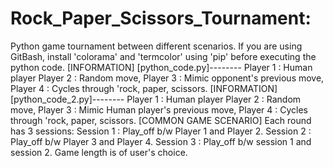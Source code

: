 # Rock_Paper_Scissors_Tournament:
Python game tournament between different scenarios.
If you are using GitBash, install 'colorama' and 'termcolor' using 'pip' before executing the python code.
[INFORMATION] [python_code.py]--------
Player 1 : Human player
Player 2 : Random move,
Player 3 : Mimic opponent's previous move,
Player 4 : Cycles through 'rock, paper, scissors.
[INFORMATION] [python_code_2.py]--------
Player 1 : Human player
Player 2 : Random move,
Player 3 : Mimic Human player's previous move,
Player 4 : Cycles through 'rock, paper, scissors.
[COMMON GAME SCENARIO]
Each round has 3 sessions:
Session 1 : Play_off b/w Player 1 and Player 2.
Session 2 : Play_off b/w Player 3 and Player 4.
Session 3 : Play_off b/w session 1 and session 2.
Game length is of user's choice.
